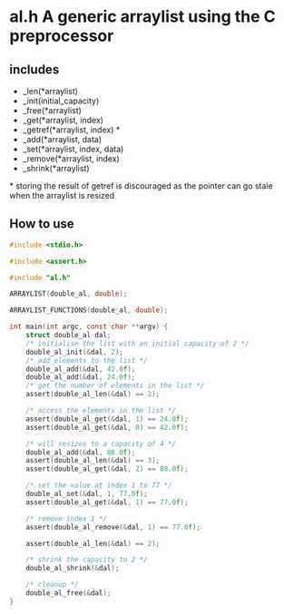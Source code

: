 # al.h A generic arraylist using the C preprocessor

## includes

* \_len(\*arraylist)
* \_init(initial\_capacity)
* \_free(\*arraylist)
* \_get(\*arraylist, index)
* \_getref(\*arraylist, index) \*
* \_add(\*arraylist, data)
* \_set(\*arraylist, index, data)
* \_remove(\*arraylist, index)
* \_shrink(\*arraylist)

\* storing the result of getref is discouraged as the pointer can go stale when the arraylist is resized

## How to use

```c
#include <stdio.h>

#include <assert.h>

#include "al.h"

ARRAYLIST(double_al, double);

ARRAYLIST_FUNCTIONS(double_al, double);

int main(int argc, const char **argv) {
    struct double_al dal;
    /* initialise the list with an initial capacity of 2 */
    double_al_init(&dal, 2);
    /* add elements to the list */
    double_al_add(&dal, 42.0f);
    double_al_add(&dal, 24.0f);
    /* get the number of elements in the list */
    assert(double_al_len(&dal) == 2);

    /* access the elements in the list */
    assert(double_al_get(&dal, 1) == 24.0f);
    assert(double_al_get(&dal, 0) == 42.0f);

    /* will resizes to a capacity of 4 */
    double_al_add(&dal, 88.0f);
    assert(double_al_len(&dal) == 3);
    assert(double_al_get(&dal, 2) == 88.0f);

    /* set the value at index 1 to 77 */
    double_al_set(&dal, 1, 77.0f);
    assert(double_al_get(&dal, 1) == 77.0f);

    /* remove index 1 */
    assert(double_al_remove(&dal, 1) == 77.0f);

    assert(double_al_len(&dal) == 2);

    /* shrink the capacity to 2 */
    double_al_shrink(&dal);

    /* cleanup */
    double_al_free(&dal);
}
```
